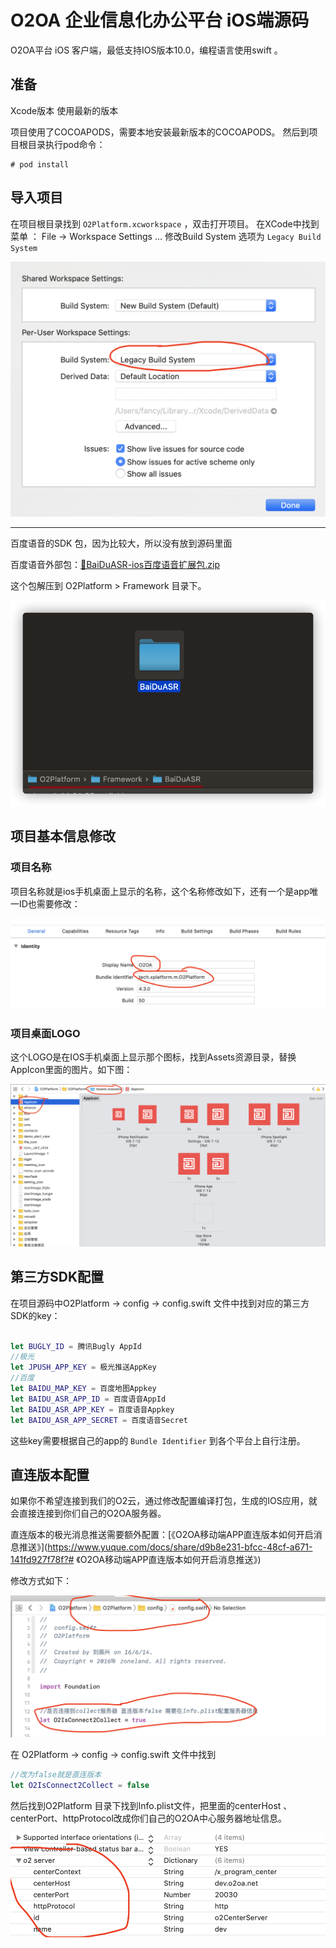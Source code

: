 
# O2OA 企业信息化办公平台 iOS端源码





O2OA平台 iOS 客户端，最低支持IOS版本10.0，编程语言使用swift 。

## 准备

Xcode版本 使用最新的版本


项目使用了COCOAPODS，需要本地安装最新版本的COCOAPODS。 然后到项目根目录执行pod命令：

```shell
# pod install
```



## 导入项目

在项目根目录找到 `O2Platform.xcworkspace` ，双击打开项目。 在XCode中找到菜单 ： File -> Workspace Settings ... 修改Build System 选项为 `Legacy Build System` 



![image](./image/1577344616417-c05a849f-8839-47bd-ad6f-ff6c7c508da8.png)





------

百度语音的SDK 包，因为比较大，所以没有放到源码里面

百度语音外部包：[📎BaiDuASR-ios百度语音扩展包.zip](https://www.yuque.com/attachments/yuque/0/2020/zip/501589/1598593095547-810a5f9b-75cf-4108-b931-a1b5266087d0.zip)

这个包解压到 O2Platform > Framework 目录下。

![image.png](./image/1598593047453-6c2420cb-105f-481b-aa20-bbd1b62f2280.png)



## 项目基本信息修改

### 项目名称

项目名称就是ios手机桌面上显示的名称，这个名称修改如下，还有一个是app唯一ID也需要修改：

 

![image](./image/1577344616379-ef62fc42-9434-438d-99e0-2441c59b0a08.png)

 



### 项目桌面LOGO

这个LOGO是在IOS手机桌面上显示那个图标，找到Assets资源目录，替换AppIcon里面的图片。如下图：



![image](./image/1577344616447-f32d284e-5213-43f2-9d3b-651b41853499.png)

 




## 第三方SDK配置



在项目源码中O2Platform -> config -> config.swift 文件中找到对应的第三方SDK的key：

```swift

let BUGLY_ID = 腾讯Bugly AppId
//极光
let JPUSH_APP_KEY = 极光推送AppKey
//百度
let BAIDU_MAP_KEY = 百度地图Appkey
let BAIDU_ASR_APP_ID = 百度语音AppId
let BAIDU_ASR_APP_KEY = 百度语音Appkey
let BAIDU_ASR_APP_SECRET = 百度语音Secret
```



这些key需要根据自己的app的 `Bundle Identifier` 到各个平台上自行注册。



## 直连版本配置



如果你不希望连接到我们的O2云，通过修改配置编译打包，生成的IOS应用，就会直接连接到你们自己的O2OA服务器。

直连版本的极光消息推送需要额外配置：[《O2OA移动端APP直连版本如何开启消息推送》](https://www.yuque.com/docs/share/d9b8e231-bfcc-48cf-a671-141fd927f78f?# 《O2OA移动端APP直连版本如何开启消息推送》)

修改方式如下：  

![image](./image/1577344616446-c8547ab2-2b5f-4f3f-9554-b504ecebbfba.png)



在 O2Platform -> config -> config.swift 文件中找到

```swift
//改为false就是直连版本
let O2IsConnect2Collect = false
```



然后找到O2Platform 目录下找到Info.plist文件，把里面的centerHost 、 centerPort、httpProtocol改成你们自己的O2OA中心服务器地址信息。



![image](./image/1577344616422-71b8a740-84ea-46f5-be13-1815914574f5.png)



